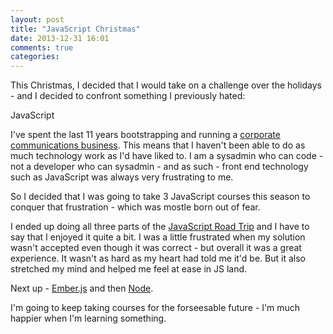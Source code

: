 ```yaml
---
layout: post
title: "JavaScript Christmas"
date: 2013-12-31 16:01
comments: true
categories: 
---
```


This Christmas, I decided that I would take on a challenge over the holidays - and I decided to confront something I previously hated:

JavaScript

I've spent the last 11 years bootstrapping and running a [corporate communications business](http://www.nonfiction/ca). This means that I haven't been able to do as much technology work as I'd have liked to. I am a sysadmin who can code - not a developer who can sysadmin - and as such - front end technology such as JavaScript was always very frustrating to me.

So I decided that I was going to take 3 JavaScript courses this season to conquer that frustration - which was mostle born out of fear.

I ended up doing all three parts of the [JavaScript Road Trip](https://www.codeschool.com/paths/javascript) and I have to say that I enjoyed it quite a bit. I was a little frustrated when my solution wasn't accepted even though it was correct - but overall it was a great experience. It wasn't as hard as my heart had told me it'd be. But it also stretched my mind and helped me feel at ease in JS land.

Next up - [Ember.js](https://www.codeschool.com/courses/warming-up-with-emberjs) and then [Node](https://www.codeschool.com/courses/real-time-web-with-nodejs).

I'm going to keep taking courses for the forseesable future - I'm much happier when I'm learning something.